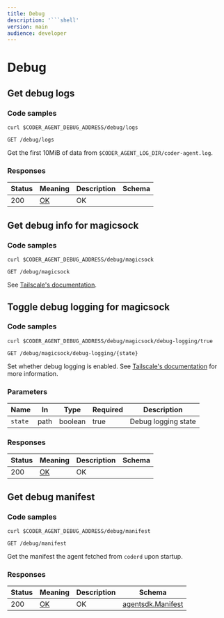 ```yaml
---
title: Debug
description: '```shell'
version: main
audience: developer
---
```

# Debug

## Get debug logs

### Code samples

```shell
curl $CODER_AGENT_DEBUG_ADDRESS/debug/logs
```

`GET /debug/logs`

Get the first 10MiB of data from `$CODER_AGENT_LOG_DIR/coder-agent.log`.

### Responses

| Status | Meaning                                                 | Description | Schema |
|--------|---------------------------------------------------------|-------------|--------|
| 200    | [OK](https://tools.ietf.org/html/rfc7231#section-6.3.1) | OK          |        |

## Get debug info for magicsock

### Code samples

```shell
curl $CODER_AGENT_DEBUG_ADDRESS/debug/magicsock
```

`GET /debug/magicsock`

See
[Tailscale's documentation](https://pkg.go.dev/tailscale.com/wgengine/magicsock#Conn.ServeHTTPDebug).

## Toggle debug logging for magicsock

### Code samples

```shell
curl $CODER_AGENT_DEBUG_ADDRESS/debug/magicsock/debug-logging/true
```

`GET /debug/magicsock/debug-logging/{state}`

Set whether debug logging is enabled. See
[Tailscale's documentation](https://pkg.go.dev/tailscale.com/wgengine/magicsock#Conn.SetDebugLoggingEnabled)
for more information.

### Parameters

| Name    | In   | Type    | Required | Description         |
|---------|------|---------|----------|---------------------|
| `state` | path | boolean | true     | Debug logging state |

### Responses

| Status | Meaning                                                 | Description | Schema |
|--------|---------------------------------------------------------|-------------|--------|
| 200    | [OK](https://tools.ietf.org/html/rfc7231#section-6.3.1) | OK          |        |

## Get debug manifest

### Code samples

```shell
curl $CODER_AGENT_DEBUG_ADDRESS/debug/manifest
```

`GET /debug/manifest`

Get the manifest the agent fetched from `coderd` upon startup.

### Responses

| Status | Meaning                                                 | Description | Schema                                             |
|--------|---------------------------------------------------------|-------------|----------------------------------------------------|
| 200    | [OK](https://tools.ietf.org/html/rfc7231#section-6.3.1) | OK          | [agentsdk.Manifest](./schemas#agentsdkmanifest) |
